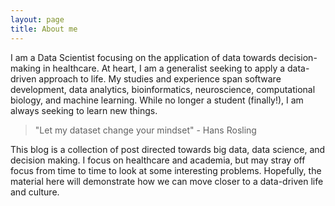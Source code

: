 ```yaml
---
layout: page
title: About me 
---
```


I am a Data Scientist focusing on the application of data towards decision-making in healthcare. At heart, I am a generalist seeking to apply a data-driven approach to life. My studies and experience span software development, data analytics, bioinformatics, neuroscience, computational biology, and machine learning. While no longer a student (finally!), I am always seeking to learn new things.

> "Let my dataset change your mindset" - Hans Rosling

This blog is a collection of post directed towards big data, data science, and decision making. I focus on healthcare and academia, but may stray off focus from time to time to look at some interesting problems. Hopefully, the material here will demonstrate how we can move closer to a data-driven life and culture.

